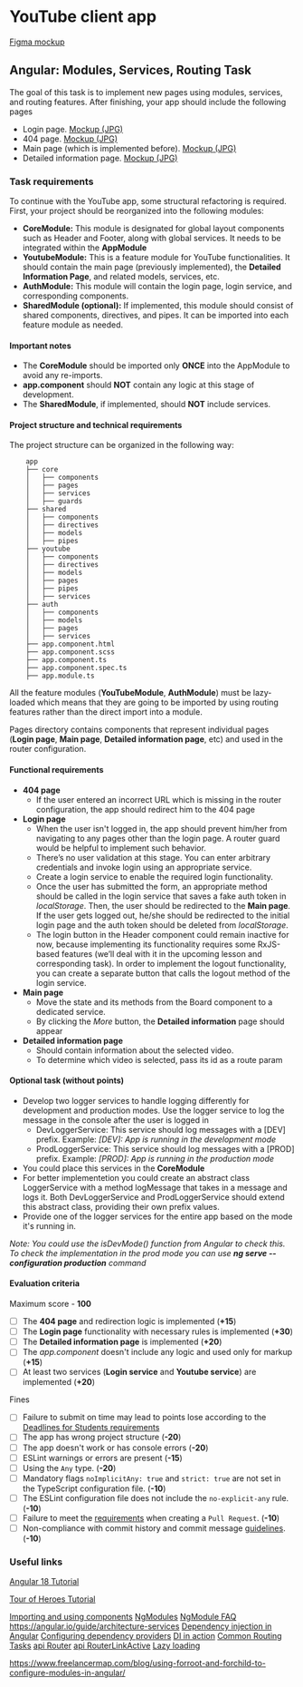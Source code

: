 # YouTube client app

[Figma mockup](https://www.figma.com/file/tS3Zqk138yXUmRxSWKDv4r/YouTube-client?node-id=0%3A1)

## Angular: Modules, Services, Routing Task

The goal of this task is to implement new pages using modules, services, and routing features. After finishing, your app should include the following pages

- Login page. [Mockup (JPG)](https://github.com/rolling-scopes-school/tasks/blob/master/tasks/angular/login.jpg)
- 404 page. [Mockup (JPG)](https://github.com/rolling-scopes-school/tasks/blob/master/tasks/angular/404.jpg)
- Main page (which is implemented before). [Mockup (JPG)](https://github.com/rolling-scopes-school/tasks/blob/master/tasks/angular/main.jpg)
- Detailed information page. [Mockup (JPG)](https://github.com/rolling-scopes-school/tasks/blob/master/tasks/angular/details-page.jpg)

### Task requirements

To continue with the YouTube app, some structural refactoring is required.
First, your project should be reorganized into the following modules:

- **CoreModule:** This module is designated for global layout components such as Header and Footer, along with global services. It needs to be integrated within the **AppModule**
- **YoutubeModule:** This is a feature module for YouTube functionalities. It should contain the main page (previously implemented), the **Detailed Information Page**, and related models, services, etc.
- **AuthModule:** This module will contain the login page, login service, and corresponding components.
- **SharedModule (optional):** If implemented, this module should consist of shared components, directives, and pipes. It can be imported into each feature module as needed.

#### Important notes

- The **CoreModule** should be imported only **ONCE** into the AppModule to avoid any re-imports.
- **app.component** should **NOT** contain any logic at this stage of development.
- The **SharedModule**, if implemented, should **NOT** include services.

#### Project structure and technical requirements

The project structure can be organized in the following way:

```
    app
    ├── core
    │   ├── components
    │   ├── pages
    │   ├── services
    │   ├── guards
    ├── shared
    │   ├── components
    │   ├── directives
    │   ├── models
    │   ├── pipes
    ├── youtube
    │   ├── components
    │   ├── directives
    │   ├── models
    │   ├── pages
    │   ├── pipes
    │   ├── services
    ├── auth
    │   ├── components
    │   ├── models
    │   ├── pages
    │   ├── services
    ├── app.component.html
    ├── app.component.scss
    ├── app.component.ts
    ├── app.component.spec.ts
    ├── app.module.ts
```

All the feature modules (**YouTubeModule**, **AuthModule**) must be lazy-loaded which means that they are going to be imported by using routing features rather than the direct import into a module.

Pages directory contains components that represent individual pages (**Login page**, **Main page**, **Detailed information page**, etc) and used in the router configuration.

#### Functional requirements

- **404 page**
  - If the user entered an incorrect URL which is missing in the router configuration, the app should redirect him to the 404 page
- **Login page**
  - When the user isn't logged in, the app should prevent him/her from navigating to any pages other than the login page. A router guard would be helpful to implement such behavior.
  - There’s no user validation at this stage. You can enter arbitrary credentials and invoke login using an appropriate service.
  - Create a login service to enable the required login functionality.
  - Once the user has submitted the form, an appropriate method should be called in the login service that saves a fake auth token in _localStorage_. Then, the user should be redirected to the **Main page**. If the user gets logged out, he/she should be redirected to the initial login page and the auth token should be deleted from _localStorage_.
  - The login button in the Header component could remain inactive for now, because implementing its functionality requires some RxJS-based features (we’ll deal with it in the upcoming lesson and corresponding task). In order to implement the logout functionality, you can create a separate button that calls the logout method of the login service.
- **Main page**
  - Move the state and its methods from the Board component to a dedicated service.
  - By clicking the _More_ button, the **Detailed information** page should appear
- **Detailed information page**
  - Should contain information about the selected video.
  - To determine which video is selected, pass its id as a route param

#### Optional task (without points)

- Develop two logger services to handle logging differently for development and production modes. Use the logger service to log the message in the console after the user is logged in
  - DevLoggerService: This service should log messages with a [DEV] prefix. Example: _[DEV]: App is running in the development mode_
  - ProdLoggerService: This service should log messages with a [PROD] prefix. Example: _[PROD]: App is running in the production mode_
- You could place this services in the **CoreModule**
- For better implementetion you could create an abstract class LoggerService with a method logMessage that takes in a message and logs it. Both DevLoggerService and ProdLoggerService should extend this abstract class, providing their own prefix values.
- Provide one of the logger services for the entire app based on the mode it's running in.

_Note: You could use the isDevMode() function from Angular to check this. To check the implementation in the prod mode you can use **ng serve --configuration production** command_

#### Evaluation criteria

Maximum score - **100**

- [ ] The **404 page** and redirection logic is implemented (**+15**)
- [ ] The **Login page** functionality with necessary rules is implemented (**+30**)
- [ ] The **Detailed information page** is implemented (**+20**)
- [ ] The _app.component_ doesn't include any logic and used only for markup (**+15**)
- [ ] At least two services (**Login service** and **Youtube service**) are implemented (**+20**)

Fines

- [ ] Failure to submit on time may lead to points lose according to the [Deadlines for Students requirements](https://docs.app.rs.school/#/platform/pull-request-review-process?id=deadlines-for-students)
- [ ] The app has wrong project structure (**-20**)
- [ ] The app doesn't work or has console errors (**-20**)
- [ ] ESLint warnings or errors are present (**-15**)
- [ ] Using the `Any` type. (**-20**)
- [ ] Mandatory flags `noImplicitAny: true` and `strict: true` are not set in the TypeScript configuration file. (**-10**)
- [ ] The ESLint configuration file does not include the `no-explicit-any` rule. (**-10**)
- [ ] Failure to meet the [requirements](https://docs.rs.school/#/en/pull-request-review-process?id=pull-request-requirements-pr) when creating a `Pull Request`. (**-10**)
- [ ] Non-compliance with commit history and commit message [guidelines](https://docs.rs.school/#/en/git-convention?id=commit-requirements). (**-10**)

### Useful links

[Angular 18 Tutorial](https://angular.dev/tutorials/learn-angular)

[Tour of Heroes Tutorial](https://angular.io/tutorial/tour-of-heroes/toh-pt4)

[Importing and using components](https://angular.dev/guide/components/importing)
[NgModules](https://angular.dev/guide/ngmodules)
[NgModule FAQ](https://angular.dev/guide/ngmodules/faq)
https://angular.io/guide/architecture-services
[Dependency injection in Angular](https://angular.dev/guide/di)
[Configuring dependency providers](https://angular.dev/guide/di/dependency-injection-providers)
[DI in action](https://angular.dev/guide/di/di-in-action)
[Common Routing Tasks](https://angular.dev/guide/routing/common-router-tasks)
[api Router](https://angular.dev/api#router)
[api RouterLinkActive](https://angular.dev/api/router/RouterLinkActive)
[Lazy loading](https://angular.dev/guide/ngmodules/lazy-loading)

https://www.freelancermap.com/blog/using-forroot-and-forchild-to-configure-modules-in-angular/
